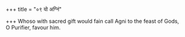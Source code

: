 +++
title = "०९ यो अग्निं"

+++
Whoso with sacred gift would fain call Agni to the feast of Gods,  
     O Purifier, favour him.
